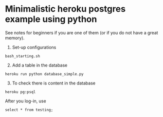 # Minimalistic heroku postgres example using python

See notes for beginners if you are one of them (or if you do not have a great memory).

1. Set-up configurations
```
bash_starting.sh
```

2. Add a table in the database
```
heroku run python database_simple.py
```

3. To check there is content in the database
```
heroku pg:psql
```

After you log-in, use
```
select * from testing;
```

